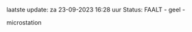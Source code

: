 laatste update: 
za 23-09-2023 16:28   uur 
Status: FAALT - geel - 
<div class="service Y">microstation</div>
